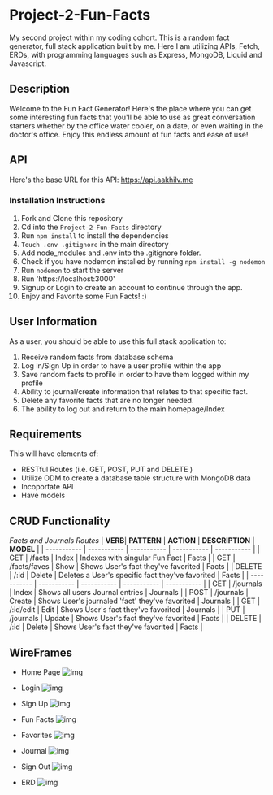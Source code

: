 # Project-2-Fun-Facts
My second project within my coding cohort. This is a random fact generator, full stack application built by me. Here I am utilizing APIs, Fetch, ERDs, with programming languages such as Express, MongoDB, Liquid and Javascript. 

## Description
Welcome to the Fun Fact Generator! Here's the place where you can get some interesting fun facts that you'll be able to use as great conversation starters whether by the office water cooler, on a date, or even waiting in the doctor's office. Enjoy this endless amount of fun facts and ease of use!

## API
Here's the base URL for this API: https://api.aakhilv.me

### Installation Instructions
1. Fork and Clone this repository
2. Cd into the `Project-2-Fun-Facts` directory
3. Run `npm install` to install the dependencies
4. `Touch .env .gitignore` in the main directory 
5. Add node_modules and .env into the .gitignore folder.
6. Check if you have nodemon installed by running `npm install -g nodemon`
7. Run `nodemon` to start the server
8. Run 'https://localhost:3000'
9. Signup or Login to create an account to continue through the app. 
10. Enjoy and Favorite some Fun Facts! :)

## User Information
As a user, you should be able to use this full stack application to:
1. Receive random facts from database schema
2. Log in/Sign Up in order to have a user profile within the app
3. Save random facts to profile in order to have them logged within my profile
4. Ability to journal/create information that relates to that specific fact.
5. Delete any favorite facts that are no longer needed. 
6. The ability to log out and return to the main homepage/Index

## Requirements
This will have elements of:
- RESTful Routes (i.e. GET, POST, PUT and DELETE )
- Utilize ODM to create a database table structure with MongoDB data
- Incoportate API
- Have models

## CRUD Functionality
*Facts and Journals Routes*
| **VERB**| **PATTERN** | **ACTION** | **DESCRIPTION** | **MODEL** |
| ----------- | ----------- | ----------- | ----------- | ----------- |
| GET | /facts | Index | Indexes with singular Fun Fact | Facts |
| GET | /facts/faves | Show | Shows User's fact they've favorited | Facts |
| DELETE | /:id | Delete | Deletes a User's specific fact they've favorited | Facts |
| ----------- | ----------- | ----------- | ----------- | ----------- |
| GET | /journals | Index | Shows all users Journal entries | Journals |
| POST | /journals | Create | Shows User's journaled 'fact' they've favorited | Journals |
| GET | /:id/edit | Edit | Shows User's fact they've favorited | Journals |
| PUT | /journals | Update | Shows User's fact they've favorited | Facts |
| DELETE | /:id | Delete | Shows User's fact they've favorited | Facts |




## WireFrames
- Home Page
![img](/Wireframe-Imgs/Home-Page.png)

- Login
![img](/Wireframe-Imgs/Login.png)

- Sign Up
![img](/Wireframe-Imgs/Sign-Up.png)

- Fun Facts
![img](/Wireframe-Imgs/Fun-Fact-Page.png)

- Favorites 
![img](/Wireframe-Imgs/Favorites-Page.png)

- Journal
![img](/Wireframe-Imgs/Journal-Entry-Page.png)

- Sign Out
![img](/Wireframe-Imgs/Signed-Out.png)

- ERD
![img](/Wireframe-Imgs/ERD.png)
